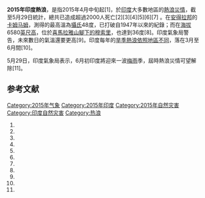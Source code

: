 **2015年印度熱浪**，是指2015年4月中旬起\[1\]，於[印度](../Page/印度.md "wikilink")大多數地區的[熱浪災情](https://zh.wikipedia.org/wiki/熱浪 "wikilink")，截至5月29日統計，總共已造成超過2000人死亡\[2\]\[3\]\[4\]\[5\]\[6\]\[7\] 。在[安得拉邦](../Page/安得拉邦.md "wikilink")的[卡姆马姆](https://zh.wikipedia.org/wiki/卡姆马姆 "wikilink")，測得的最高溫為[攝氏](https://zh.wikipedia.org/wiki/攝氏 "wikilink")48度，已打破自1947年以來的紀錄；而在[海拔](../Page/海拔.md "wikilink")6580[英尺高](https://zh.wikipedia.org/wiki/英尺 "wikilink")，位於[喜馬拉雅山腳下的](https://zh.wikipedia.org/wiki/喜馬拉雅山 "wikilink")[穆索里](../Page/穆索里.md "wikilink")，也達到36度\[8\]。印度氣象局警告，未來數日的氣溫還要更高\[9\]。印度每年的[旱季熱浪依照地區不同](https://zh.wikipedia.org/wiki/旱季 "wikilink")，落在3月至6月間\[10\]。

5月29日，印度氣象局表示，6月初印度將迎來一波[梅雨](../Page/梅雨.md "wikilink")季，屆時熱浪災情可望解除\[11\]。

## 参考文献

[Category:2015年气象](https://zh.wikipedia.org/wiki/Category:2015年气象 "wikilink") [Category:2015年印度](https://zh.wikipedia.org/wiki/Category:2015年印度 "wikilink") [Category:2015年自然灾害](https://zh.wikipedia.org/wiki/Category:2015年自然灾害 "wikilink") [Category:印度自然灾害](https://zh.wikipedia.org/wiki/Category:印度自然灾害 "wikilink") [Category:热浪](https://zh.wikipedia.org/wiki/Category:热浪 "wikilink")

1.
2.
3.
4.
5.
6.
7.
8.
9.
10.
11.